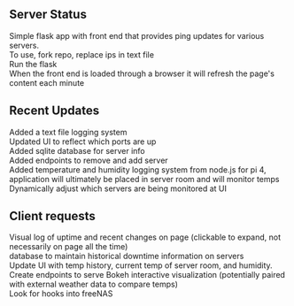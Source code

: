 ## Server Status

Simple flask app with front end that provides ping updates for various servers.
<br />
To use, fork repo, replace ips in text file
<br />
Run the flask 
<br />
When the front end is loaded through a browser it will refresh the page's content each minute
<br />

## Recent Updates

Added a text file logging system <br/>
Updated UI to reflect which ports are up <br/>
Added sqlite database for server info <br/>
Added endpoints to remove and add server <br/>
Added temperature and humidity logging system from node.js for pi 4, application will ultimately be placed in server room and will monitor temps <br/>
Dynamically adjust which servers are being monitored at UI
<br />

## Client requests


Visual log of uptime and recent changes on page (clickable to expand, not necessarily on page all the time)
<br />
database to maintain historical downtime information on servers
<br />
Update UI with temp history, current temp of server room, and humidity. Create endpoints to serve Bokeh interactive visualization (potentially paired with external weather data to compare temps)
<br />
Look for hooks into freeNAS
